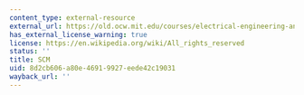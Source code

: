 ```yaml
---
content_type: external-resource
external_url: https://old.ocw.mit.edu/courses/electrical-engineering-and-computer-science/6-001-structure-and-interpretation-of-computer-programs-spring-2005/projects/meval.scm
has_external_license_warning: true
license: https://en.wikipedia.org/wiki/All_rights_reserved
status: ''
title: SCM
uid: 8d2cb606-a80e-4691-9927-eede42c19031
wayback_url: ''
---
```

